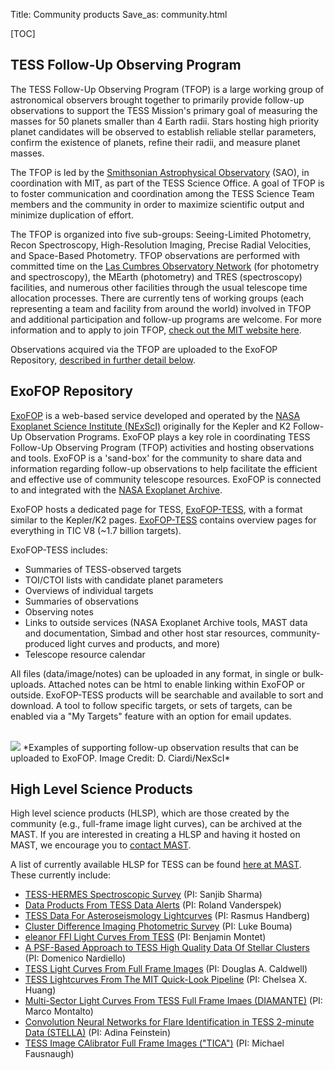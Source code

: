Title: Community products
Save_as: community.html

[TOC]


## TESS Follow-Up Observing Program 
The TESS Follow-Up Observing Program (TFOP) is a large working group of astronomical observers brought together to primarily provide follow-up observations to support the TESS Mission's primary goal of measuring the masses for 50 planets smaller than 4 Earth radii. Stars hosting high priority planet candidates will be observed to establish reliable stellar parameters, confirm the existence of planets, refine their radii, and measure planet masses. 

The TFOP is led by the [Smithsonian Astrophysical Observatory](https://www.cfa.harvard.edu) (SAO), in coordination with MIT, as part of the TESS Science Office. A goal of TFOP is to foster communication and coordination among the TESS Science Team members and the community in order to maximize scientific output and minimize duplication of effort. 

The TFOP is organized into five sub-groups: Seeing-Limited Photometry, Recon Spectroscopy, High-Resolution Imaging, Precise Radial Velocities, and Space-Based Photometry. TFOP observations are performed with committed time on the [Las Cumbres Observatory Network](https://lco.global) (for photometry and spectroscopy), the MEarth (photometry) and TRES (spectroscopy) facilities, and numerous other facilities through the usual telescope time allocation processes. There are currently tens of working groups (each representing a team and facility from around the world) involved in TFOP and additional participation and follow-up programs are welcome. For more information and to apply to join TFOP, [check out the MIT website here](https://tess.mit.edu/followup/).

Observations acquired via the TFOP are uploaded to the ExoFOP Repository, [described in further detail below](community.html#exofop-repository).


## ExoFOP Repository
[ExoFOP](https://exofop.ipac.caltech.edu/) is a web-based service developed and operated by the [NASA Exoplanet Science Institute (NExScI)](http://nexsci.caltech.edu) originally for the Kepler and K2 Follow-Up Observation Programs. ExoFOP plays a key role in coordinating TESS Follow-Up Observing Program (TFOP) activities and hosting observations and tools. ExoFOP is a 'sand-box' for the community to share data and information regarding follow-up observations to help facilitate the efficient and effective use of community telescope resources. ExoFOP is connected to and integrated with the [NASA Exoplanet Archive](https://exoplanetarchive.ipac.caltech.edu).

ExoFOP hosts a dedicated page for TESS, [ExoFOP-TESS](https://exofop.ipac.caltech.edu/tess/), with a format similar to the Kepler/K2 pages. [ExoFOP-TESS](https://exofop.ipac.caltech.edu/tess/) contains overview pages for everything in TIC V8 (~1.7 billion targets).

ExoFOP-TESS includes:

* Summaries of TESS-observed targets
* TOI/CTOI lists with candidate planet parameters
* Overviews of individual targets
* Summaries of observations
* Observing notes
* Links to outside services (NASA Exoplanet Archive tools, MAST data and documentation, Simbad and other host star resources, community-produced light curves and products, and more)
* Telescope resource calendar

All files (data/image/notes) can be uploaded in any format, in single or bulk-uploads. Attached notes can be html to enable linking within ExoFOP or outside. ExoFOP-TESS products will be searchable and available to sort and download. A tool to follow specific targets, or sets of targets, can be enabled via a "My Targets" feature with an option for email updates.

<br/>
<img class="img-responsive" style="max-width:67%;" src="images/data/exoFOP_figures.png">
*Examples of supporting follow-up observation results that can be uploaded to ExoFOP. Image Credit: D. Ciardi/NexScI*
<br/>




## High Level Science Products

High level science products (HLSP), which are those created by the community (e.g., full-frame image light curves), can be archived at the MAST. If you are interested in creating a HLSP and having it hosted on MAST, we encourage you to [contact MAST](https://archive.stsci.edu/contacts.html).

A list of currently available HLSP for TESS can be found [here at MAST](https://archive.stsci.edu/hlsp/). These currently include:

* [TESS-HERMES Spectroscopic Survey](https://archive.stsci.edu/prepds/tess-hermes/) (PI: Sanjib Sharma)
* [Data Products From TESS Data Alerts](https://archive.stsci.edu/prepds/tess-data-alerts/) (PI: Roland Vanderspek)
* [TESS Data For Asteroseismology Lightcurves](http://archive.stsci.edu/hlsp/tasoc) (PI: Rasmus Handberg)
* [Cluster Difference Imaging Photometric Survey](http://archive.stsci.edu/hlsp/cdips) (PI: Luke Bouma)
* [eleanor FFI Light Curves From TESS](http://archive.stsci.edu/prepds/eleanor) (PI: Benjamin Montet)
* [A PSF-Based Approach to TESS High Quality Data Of Stellar Clusters](http://archive.stsci.edu/hlsp/pathos) (PI: Domenico Nardiello)
* [TESS Light Curves From Full Frame Images](https://archive.stsci.edu/hlsp/tess-spoc) (PI: Douglas A. Caldwell)
* [TESS Lightcurves From The MIT Quick-Look Pipeline](https://archive.stsci.edu/hlsp/qlp) (PI: Chelsea X. Huang)
* [Multi-Sector Light Curves From TESS Full Frame Imaes (DIAMANTE)](https://archive.stsci.edu/hlsp/diamante) (PI: Marco Montalto)
* [Convolution Neural Networks for Flare Identification in TESS 2-minute Data (STELLA)](https://archive.stsci.edu/hlsp/stella) (PI: Adina Feinstein)
* [TESS Image CAlibrator Full Frame Images ("TICA")](https://archive.stsci.edu/hlsp/tica) (PI: Michael Fausnaugh)
